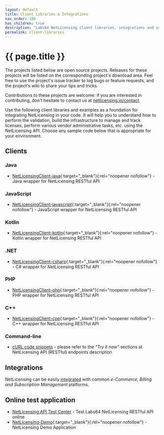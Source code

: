 ```yaml
---
layout: default
title: Client Libraries & Integrations
nav_order: 100
has_children: true
description: "Labs64 NetLicensing client libraries, integrations and sample code"
permalink: client-libraries
---
```


{{ page.title }}
================

The projects listed below are open source projects. Releases for these projects will be listed on the corresponding project's download area. Feel free to use the project's issue tracker to log bugs or feature requests, and the project's wiki to share your tips and tricks.

Contributions to these projects are welcome: if you are interested in contributing, don't hesitate to contact us at [netlicensing.io/contact](https://netlicensing.io/contact).

Use the following client libraries and examples as a foundation for integrating NetLicensing in your code. It will help you to understand how to perform the validation, build the infrastructure to manage and track licenses, perform various vendor administrative tasks, etc. using the NetLicensing API. Choose any sample code below that is appropriate for your environment.

Clients
-------

### Java

- [NetLicensingClient-java](https://github.com/Labs64/NetLicensingClient-java){:target="_blank"}{:rel="noopener nofollow"} - Java wrapper for NetLicensing RESTful API

### JavaScript

- [NetLicensingClient-javascript](https://github.com/Labs64/NetLicensingClient-javascript){:target="_blank"}{:rel="noopener nofollow"} - JavaScript wrapper for NetLicensing RESTful API

### Kotlin

- [NetLicensingClient-kotlin](https://github.com/Labs64/NetLicensingClient-kotlin){:target="_blank"}{:rel="noopener nofollow"} - Kotlin wrapper for NetLicensing RESTful API

### .NET

- [NetLicensingClient-csharp](https://github.com/Labs64/NetLicensingClient-csharp){:target="_blank"}{:rel="noopener nofollow"} - C\# wrapper for NetLicensing RESTful API

### PHP

- [NetLicensingClient-php](https://github.com/Labs64/NetLicensingClient-php){:target="_blank"}{:rel="noopener nofollow"} - PHP wrapper for NetLicensing RESTful API

### C++

- [NetLicensingClient-cpp](https://github.com/Labs64/NetLicensingClient-cpp){:target="_blank"}{:rel="noopener nofollow"} - C++ wrapper for NetLicensing RESTful API

### Command-line

-   [cURL code snippets](restful-api) - please refer to the *"Try it now"* sections at NetLicensing API (RESTful) endpoints description

Integrations
------------

NetLicensing can be easily [integrated](integrations) with common *e-Commerce, Billing and Subscription Management* platforms.

Online test application
-----------------------

- [NetLicensing API Test Center](https://netlicensing.io/NetLicensing-API/) - Test Labs64 NetLicensing RESTful API online
- [NetLicensing-Demo](https://github.com/Labs64/NetLicensing-Demo){:target="_blank"}{:rel="noopener nofollow"} - NetLicensing Demo Application
